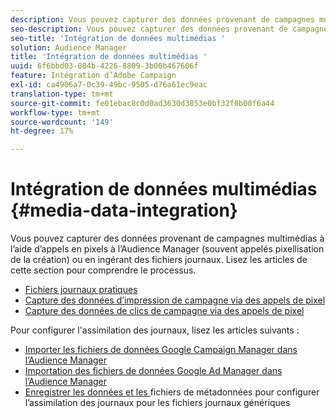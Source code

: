 ```yaml
---
description: Vous pouvez capturer des données provenant de campagnes multimédias à l’aide d’appels en pixels à l’Audience Manager (souvent appelés pixellisation de la création) ou en ingérant des fichiers journaux.
seo-description: Vous pouvez capturer des données provenant de campagnes multimédias à l’aide d’appels en pixels à l’Audience Manager (souvent appelés pixellisation de la création) ou en ingérant des fichiers journaux.
seo-title: 'Intégration de données multimédias '
solution: Audience Manager
title: 'Intégration de données multimédias '
uuid: 6f6bbd03-084b-4226-8809-3b00b467606f
feature: Intégration d’Adobe Campaign
exl-id: ca4906a7-0c39-49bc-9505-d76a61ec9eac
translation-type: tm+mt
source-git-commit: fe01ebac8c0d0ad3630d3853e0bf32f0b00f6a44
workflow-type: tm+mt
source-wordcount: '149'
ht-degree: 17%

---
```


# Intégration de données multimédias {#media-data-integration}

Vous pouvez capturer des données provenant de campagnes multimédias à l’aide d’appels en pixels à l’Audience Manager (souvent appelés pixellisation de la création) ou en ingérant des fichiers journaux. Lisez les articles de cette section pour comprendre le processus.

<!-- c_camp_data_int.xml -->

* [Fichiers journaux pratiques](/help/using/integration/media-data-integration/actionable-log-files.md)
* [Capture des données d’impression de campagne via des appels de pixel](/help/using/integration/media-data-integration/impression-data-pixels.md)
* [Capture des données de clics de campagne via des appels de pixel](/help/using/integration/media-data-integration/click-data-pixels.md)

Pour configurer l&#39;assimilation des journaux, lisez les articles suivants :

* [Importer les fichiers de données Google Campaign Manager dans l’Audience Manager](/help/using/reporting/audience-optimization-reports/aor-advertisers/import-dcm.md)
* [Importation des fichiers de données Google Ad Manager dans l’Audience Manager  ](/help/using/reporting/audience-optimization-reports/aor-publishers/import-dfp.md)
* [Enregistrer les données et les ](/help/using/reporting/audience-optimization-reports/metadata-files-intro/metadata-files-intro.md) fichiers de métadonnées pour configurer l’assimilation des journaux pour les fichiers journaux génériques
